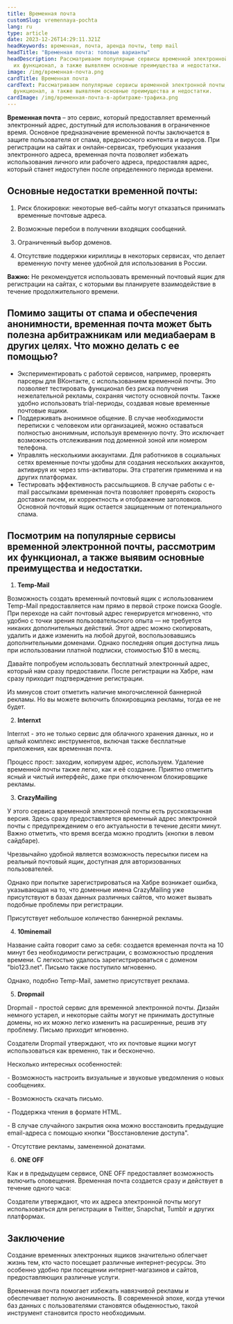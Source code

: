 ```yaml
---
title: Временная почта
customSlug: vremennaya-pochta
lang: ru
type: article
date: 2023-12-26T14:29:11.321Z
headKeywords: временная, почта, аренда почты, temp mail
headTitle: "Временная почта: топовые варианты"
headDescription: Рассматриваем популярные сервисы временной электронной почты,
  их функционал, а также выявляем основные преимущества и недостатки.
image: /img/временная-почта.png
cardTitle: Временная почта
cardText: Рассматриваем популярные сервисы временной электронной почты, их
  функционал, а также выявляем основные преимущества и недостатки.
cardImage: /img/временная-почта-в-арбитраже-трафика.png
---
```

**Временная почта** – это сервис, который предоставляет временный электронный адрес, доступный для использования в ограниченное время. Основное предназначение временной почты заключается в защите пользователя от спама, вредоносного контента и вирусов. При регистрации на сайтах и онлайн-сервисах, требующих указания электронного адреса, временная почта позволяет избежать использования личного или рабочего адреса, предоставляя адрес, который станет недоступен после определенного периода времени.

## Основные недостатки временной почты:

1. Риск блокировки: некоторые веб-сайты могут отказаться принимать временные почтовые адреса.

2. Возможные перебои в получении входящих сообщений.

3. Ограниченный выбор доменов.

4. Отсутствие поддержки кириллицы в некоторых сервисах, что делает временную почту менее удобной для использования в России.

**Важно:** Не рекомендуется использовать временный почтовый ящик для регистрации на сайтах, с которыми вы планируете взаимодействие в течение продолжительного времени.

## Помимо защиты от спама и обеспечения анонимности, временная почта может быть полезна арбитражникам или медиабаерам в других целях. Что можно делать с ее помощью?

* Экспериментировать с работой сервисов, например, проверять парсеры для ВКонтакте, с использованием временной почты. Это позволяет тестировать функционал без риска получения нежелательной рекламы, сохраняя чистоту основной почты. Также удобно использовать trial-периоды, создавая новые временные почтовые ящики.
* Поддерживать анонимное общение. В случае необходимости переписки с человеком или организацией, можно оставаться полностью анонимным, используя временную почту. Это исключает возможность отслеживания под доменной зоной или номером телефона.
* Управлять несколькими аккаунтами. Для работников в социальных сетях временные почты удобны для создания нескольких аккаунтов, активируя их через sms-активаторы. Эта стратегия применима и на других платформах.
* Тестировать эффективность рассыльщиков. В случае работы с e-mail рассылками временная почта позволяет проверять скорость доставки писем, их корректность и отображение заголовков. Основной почтовый ящик остается защищенным от потенциального спама.

## Посмотрим на популярные сервисы временной электронной почты, рассмотрим их функционал, а также выявим основные преимущества и недостатки.

1. **Temp-Mail**

Возможность создать временный почтовый ящик с использованием Temp-Mail предоставляется нам прямо в первой строке поиска Google. При переходе на сайт почтовый адрес генерируется мгновенно, что удобно с точки зрения пользовательского опыта — не требуется никаких дополнительных действий. Этот адрес можно скопировать, удалить и даже изменить на любой другой, воспользовавшись дополнительными доменами. Однако последняя опция доступна лишь при использовании платной подписки, стоимостью $10 в месяц.

Давайте попробуем использовать бесплатный электронный адрес, который нам сразу предоставили. После регистрации на Хабре, нам сразу приходит подтверждение регистрации.

Из минусов стоит отметить наличие многочисленной баннерной рекламы. Но вы можете включить блокировщика рекламы, тогда ее не будет.

2. **Internxt**

Internxt - это не только сервис для облачного хранения данных, но и целый комплекс инструментов, включая также бесплатные приложения, как временная почта.

Процесс прост: заходим, копируем адрес, используем. Удаление временной почты также легко, как и её создание. Приятно отметить ясный и чистый интерфейс, даже при отключенном блокировщике рекламы.

3. **CrazyMailing**

У этого сервиса временной электронной почты есть русскоязычная версия. Здесь сразу предоставляется временный адрес электронной почты с предупреждением о его актуальности в течение десяти минут. Важно отметить, что время всегда можно продлить (кнопки в левом сайдбаре).

Чрезвычайно удобной является возможность пересылки писем на реальный почтовый ящик, доступная для авторизованных пользователей.

Однако при попытке зарегистрироваться на Хабре возникает ошибка, указывающая на то, что доменные имена CrazyMailing уже присутствуют в базах данных различных сайтов, что может вызвать подобные проблемы при регистрации.

Присутствует небольшое количество баннерной рекламы.

4. **10minemail**

Название сайта говорит само за себя: создается временная почта на 10 минут без необходимости регистрации, с возможностью продления времени. С легкостью удалось зарегистрироваться с доменом "bio123.net". Письмо также поступило мгновенно.

Однако, подобно Temp-Mail, заметно присутствует реклама.

5. **Dropmail**

Dropmail - простой сервис для временной электронной почты. Дизайн немного устарел, и некоторые сайты могут не принимать доступные домены, но их можно легко изменить на расширенные, решив эту проблему. Письмо приходит мгновенно.

Создатели Dropmail утверждают, что их почтовые ящики могут использоваться как временно, так и бесконечно.

Несколько интересных особенностей:

\- Возможность настроить визуальные и звуковые уведомления о новых сообщениях.

\- Возможность скачать письмо.

\- Поддержка чтения в формате HTML.

\- В случае случайного закрытия окна можно восстановить предыдущие email-адреса с помощью кнопки "Восстановление доступа".

\- Отсутствие рекламы, замененной донатами.

6. **ONE OFF**

Как и в предыдущем сервисе, ONE OFF предоставляет возможность включить оповещения. Временная почта создается сразу и действует в течение одного часа:

Создатели утверждают, что их адреса электронной почты могут использоваться для регистрации в Twitter, Snapchat, Tumblr и других платформах.

## Заключение 

Создание временных электронных ящиков значительно облегчает жизнь тем, кто часто посещает различные интернет-ресурсы. Это особенно удобно при посещении интернет-магазинов и сайтов, предоставляющих различные услуги.

Временная почта помогает избежать навязчивой рекламы и обеспечивает полную анонимность. В современной эпохе, когда утечки баз данных с пользователями становятся обыденностью, такой инструмент становится просто необходимым.